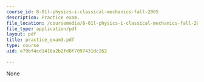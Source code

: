```yaml
---
course_id: 8-01l-physics-i-classical-mechanics-fall-2005
description: Practice exam.
file_location: /coursemedia/8-01l-physics-i-classical-mechanics-fall-2005/e79bf4cd1410a2b2fd8f7097431dc262_practice_exam3.pdf
file_type: application/pdf
layout: pdf
title: practice_exam3.pdf
type: course
uid: e79bf4cd1410a2b2fd8f7097431dc262

---
```

None